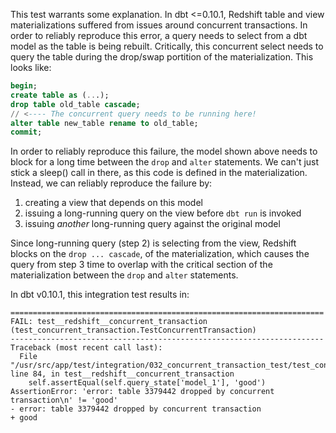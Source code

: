 This test warrants some explanation. In dbt <=0.10.1, Redshift table and view materializations suffered from issues around concurrent transactions. In order to reliably reproduce this error, a query needs to select from a dbt model as the table is being rebuilt. Critically, this concurrent select needs to query the table during the drop/swap portition of the materialization. This looks like:

```sql
begin;
create table as (...);
drop table old_table cascade;
// <---- The concurrent query needs to be running here!
alter table new_table rename to old_table;
commit;
```

In order to reliably reproduce this failure, the model shown above needs to block for a long time between the `drop` and `alter` statements. We can't just stick a sleep() call in there, as this code is defined in the materialization. Instead, we can reliably reproduce the failure by:

1) creating a view that depends on this model
2) issuing a long-running query on the view before `dbt run` is invoked
3) issuing _another_ long-running query against the original model

Since long-running query (step 2) is selecting from the view, Redshift blocks on the `drop ... cascade`, of the materialization, which causes the query from step 3 time to overlap with the critical section of the materialization between the `drop` and `alter` statements.

In dbt v0.10.1, this integration test results in:

```
======================================================================
FAIL: test__redshift__concurrent_transaction (test_concurrent_transaction.TestConcurrentTransaction)
----------------------------------------------------------------------
Traceback (most recent call last):
  File "/usr/src/app/test/integration/032_concurrent_transaction_test/test_concurrent_transaction.py", line 84, in test__redshift__concurrent_transaction
    self.assertEqual(self.query_state['model_1'], 'good')
AssertionError: 'error: table 3379442 dropped by concurrent transaction\n' != 'good'
- error: table 3379442 dropped by concurrent transaction
+ good
```